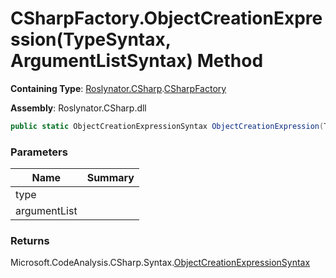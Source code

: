 # CSharpFactory\.ObjectCreationExpression\(TypeSyntax, ArgumentListSyntax\) Method

**Containing Type**: [Roslynator.CSharp](../../README.md)\.[CSharpFactory](../README.md)

**Assembly**: Roslynator\.CSharp\.dll

```csharp
public static ObjectCreationExpressionSyntax ObjectCreationExpression(TypeSyntax type, ArgumentListSyntax argumentList)
```

### Parameters

| Name | Summary |
| ---- | ------- |
| type | |
| argumentList | |

### Returns

Microsoft\.CodeAnalysis\.CSharp\.Syntax\.[ObjectCreationExpressionSyntax](https://docs.microsoft.com/en-us/dotnet/api/microsoft.codeanalysis.csharp.syntax.objectcreationexpressionsyntax)

